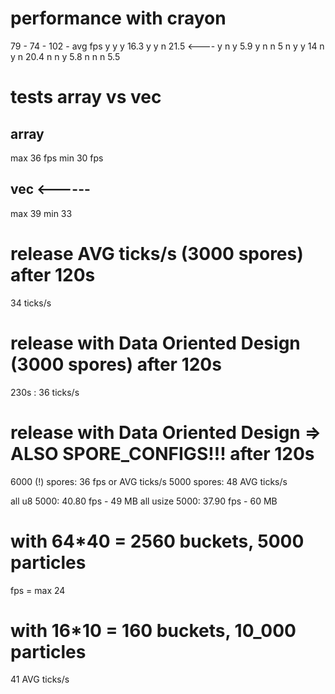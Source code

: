 
# performance with crayon
79  -   74  -   102    -    avg fps
y       y       y           16.3
y       y       n           21.5        <----
y       n       y           5.9
y       n       n           5
n       y       y           14
n       y       n           20.4
n       n       y           5.8
n       n       n           5.5

# tests array vs vec
## array
max 36 fps
min 30 fps
## vec   <------
max 39
min 33

# release AVG ticks/s (3000 spores) after 120s
34 ticks/s

# release with Data Oriented Design (3000 spores) after 120s
230s : 36 ticks/s

# release with Data Oriented Design => ALSO SPORE_CONFIGS!!! after 120s
6000 (!) spores: 36 fps or AVG ticks/s
5000 spores: 48 AVG ticks/s

all u8
5000: 40.80 fps - 49 MB
all usize
5000: 37.90 fps - 60 MB

# with 64*40 = 2560 buckets, 5000 particles
fps = max 24

# with 16*10 = 160  buckets, 10_000 particles
41 AVG ticks/s 